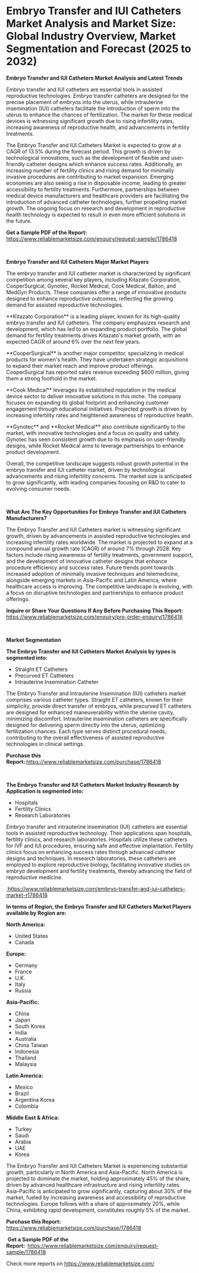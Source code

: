 <p><h1>Embryo Transfer and IUI Catheters Market Analysis and Market Size: Global Industry Overview, Market Segmentation and Forecast (2025 to 2032)</h1></p><p><strong>Embryo Transfer and IUI Catheters Market Analysis and Latest Trends</strong></p>
<p><p>Embryo transfer and IUI catheters are essential tools in assisted reproductive technologies. Embryo transfer catheters are designed for the precise placement of embryos into the uterus, while intrauterine insemination (IUI) catheters facilitate the introduction of sperm into the uterus to enhance the chances of fertilization. The market for these medical devices is witnessing significant growth due to rising infertility rates, increasing awareness of reproductive health, and advancements in fertility treatments.</p><p>The Embryo Transfer and IUI Catheters Market is expected to grow at a CAGR of 13.5% during the forecast period. This growth is driven by technological innovations, such as the development of flexible and user-friendly catheter designs which enhance success rates. Additionally, an increasing number of fertility clinics and rising demand for minimally invasive procedures are contributing to market expansion. Emerging economies are also seeing a rise in disposable income, leading to greater accessibility to fertility treatments. Furthermore, partnerships between medical device manufacturers and healthcare providers are facilitating the introduction of advanced catheter technologies, further propelling market growth. The ongoing focus on research and development in reproductive health technology is expected to result in even more efficient solutions in the future.</p></p>
<p><strong>Get a Sample PDF of the Report:&nbsp;</strong> <a href="https://www.reliablemarketsize.com/enquiry/request-sample/1786418?utm_campaign=3308&utm_medium=2&utm_source=Github&utm_content=ia&utm_term=25032025&utm_id=embryo-transfer-and-iui-catheters">https://www.reliablemarketsize.com/enquiry/request-sample/1786418</a></p>
<p>&nbsp;</p>
<p><strong>Embryo Transfer and IUI Catheters Major Market Players</strong></p>
<p><p>The embryo transfer and IUI catheter market is characterized by significant competition among several key players, including Kitazato Corporation, CooperSurgical, Gynotec, Rocket Medical, Cook Medical, Balton, and MedGyn Products. These companies offer a range of innovative products designed to enhance reproductive outcomes, reflecting the growing demand for assisted reproductive technologies.</p><p>**Kitazato Corporation** is a leading player, known for its high-quality embryo transfer and IUI catheters. The company emphasizes research and development, which has led to an expanding product portfolio. The global demand for fertility treatments drives Kitazato's market growth, with an expected CAGR of around 6% over the next few years. </p><p>**CooperSurgical** is another major competitor, specializing in medical products for women's health. They have undertaken strategic acquisitions to expand their market reach and improve product offerings. CooperSurgical has reported sales revenue exceeding $600 million, giving them a strong foothold in the market.</p><p>**Cook Medical** leverages its established reputation in the medical device sector to deliver innovative solutions in this niche. The company focuses on expanding its global footprint and enhancing customer engagement through educational initiatives. Projected growth is driven by increasing infertility rates and heightened awareness of reproductive health.</p><p>**Gynotec** and **Rocket Medical** also contribute significantly to the market, with innovative technologies and a focus on quality and safety. Gynotec has seen consistent growth due to its emphasis on user-friendly designs, while Rocket Medical aims to leverage partnerships to enhance product development.</p><p>Overall, the competitive landscape suggests robust growth potential in the embryo transfer and IUI catheter market, driven by technological advancements and rising infertility concerns. The market size is anticipated to grow significantly, with leading companies focusing on R&D to cater to evolving consumer needs.</p></p>
<p>&nbsp;</p>
<p><strong>What Are The Key Opportunities For Embryo Transfer and IUI Catheters Manufacturers?</strong></p>
<p><p>The Embryo Transfer and IUI Catheters market is witnessing significant growth, driven by advancements in assisted reproductive technologies and increasing infertility rates worldwide. The market is projected to expand at a compound annual growth rate (CAGR) of around 7% through 2028. Key factors include rising awareness of fertility treatments, government support, and the development of innovative catheter designs that enhance procedure efficiency and success rates. Future trends point towards increased adoption of minimally invasive techniques and telemedicine, alongside emerging markets in Asia-Pacific and Latin America, where healthcare access is improving. The competitive landscape is evolving, with a focus on disruptive technologies and partnerships to enhance product offerings.</p></p>
<p><strong>Inquire or Share Your Questions If Any Before Purchasing This Report:</strong> <a href="https://www.reliablemarketsize.com/enquiry/pre-order-enquiry/1786418?utm_campaign=3308&utm_medium=2&utm_source=Github&utm_content=ia&utm_term=25032025&utm_id=embryo-transfer-and-iui-catheters">https://www.reliablemarketsize.com/enquiry/pre-order-enquiry/1786418</a></p>
<p>&nbsp;</p>
<p><strong>Market Segmentation</strong></p>
<p><strong>The Embryo Transfer and IUI Catheters Market Analysis by types is segmented into:</strong></p>
<p><ul><li>Straight ET Catheters</li><li>Precurved ET Catheters</li><li>Intrauterine Insemination Catheter</li></ul></p>
<p><p>The Embryo Transfer and Intrauterine Insemination (IUI) catheters market comprises various catheter types. Straight ET catheters, known for their simplicity, provide direct transfer of embryos, while precurved ET catheters are designed for enhanced maneuverability within the uterine cavity, minimizing discomfort. Intrauterine insemination catheters are specifically designed for delivering sperm directly into the uterus, optimizing fertilization chances. Each type serves distinct procedural needs, contributing to the overall effectiveness of assisted reproductive technologies in clinical settings.</p></p>
<p><strong>Purchase this Report:&nbsp;</strong><a href="https://www.reliablemarketsize.com/purchase/1786418?utm_campaign=3308&utm_medium=2&utm_source=Github&utm_content=ia&utm_term=25032025&utm_id=embryo-transfer-and-iui-catheters">https://www.reliablemarketsize.com/purchase/1786418</a></p>
<p>&nbsp;</p>
<p><strong>The Embryo Transfer and IUI Catheters Market Industry Research by Application is segmented into:</strong></p>
<p><ul><li>Hospitals</li><li>Fertility Clinics</li><li>Research Laboratories</li></ul></p>
<p><p>Embryo transfer and intrauterine insemination (IUI) catheters are essential tools in assisted reproductive technology. Their applications span hospitals, fertility clinics, and research laboratories. Hospitals utilize these catheters for IVF and IUI procedures, ensuring safe and effective implantation. Fertility clinics focus on enhancing success rates through advanced catheter designs and techniques. In research laboratories, these catheters are employed to explore reproductive biology, facilitating innovative studies on embryo development and fertility treatments, thereby advancing the field of reproductive medicine.</p></p>
<p><a href="https://www.reliablemarketsize.com/embryo-transfer-and-iui-catheters-market-r1786418?utm_campaign=3308&utm_medium=2&utm_source=Github&utm_content=ia&utm_term=25032025&utm_id=embryo-transfer-and-iui-catheters">&nbsp;https://www.reliablemarketsize.com/embryo-transfer-and-iui-catheters-market-r1786418</a></p>
<p><strong>In terms of Region, the Embryo Transfer and IUI Catheters Market Players available by Region are:</strong></p>
<p>
    <p> <strong> North America: </strong>
        <ul>
            <li>United States</li>
            <li>Canada</li>
        </ul>
        </p> 
    <p> <strong> Europe: </strong>
        <ul>
            <li>Germany</li>
            <li>France</li>
            <li>U.K.</li>
            <li>Italy</li>
            <li>Russia</li>
        </ul>
        </p> 
    <p> <strong> Asia-Pacific: </strong>
        <ul>
            <li>China</li>
            <li>Japan</li>
            <li>South Korea</li>
            <li>India</li>
            <li>Australia</li>
            <li>China Taiwan</li>
            <li>Indonesia</li>
            <li>Thailand</li>
            <li>Malaysia</li>
        </ul>
        </p> 
    <p> <strong> Latin America: </strong>
        <ul>
            <li>Mexico</li>
            <li>Brazil</li>
            <li>Argentina Korea</li>
            <li>Colombia</li>
        </ul>
        </p> 
    <p> <strong> Middle East & Africa: </strong>
        <ul>
            <li>Turkey</li>
            <li>Saudi</li>
            <li>Arabia</li>
            <li>UAE</li>
            <li>Korea</li>
        </ul>
    </p>
    </p>
<p><p>The Embryo Transfer and IUI Catheters Market is experiencing substantial growth, particularly in North America and Asia-Pacific. North America is projected to dominate the market, holding approximately 45% of the share, driven by advanced healthcare infrastructure and rising infertility rates. Asia-Pacific is anticipated to grow significantly, capturing about 30% of the market, fueled by increasing awareness and accessibility of reproductive technologies. Europe follows with a share of approximately 20%, while China, exhibiting rapid development, constitutes roughly 5% of the market.</p></p>
<p><strong>Purchase this Report: </strong><a href="https://www.reliablemarketsize.com/purchase/1786418?utm_campaign=3308&utm_medium=2&utm_source=Github&utm_content=ia&utm_term=25032025&utm_id=embryo-transfer-and-iui-catheters">https://www.reliablemarketsize.com/purchase/1786418</a></p>
<p>&nbsp;<strong>Get a Sample PDF of the Report:&nbsp;&nbsp;</strong><a href="https://www.reliablemarketsize.com/enquiry/request-sample/1786418?utm_campaign=3308&utm_medium=2&utm_source=Github&utm_content=ia&utm_term=25032025&utm_id=embryo-transfer-and-iui-catheters">https://www.reliablemarketsize.com/enquiry/request-sample/1786418</a></p>
<p><strong></strong></p>
<p>Check more reports on <a href="https://www.reliablemarketsize.com/?utm_campaign=3308&utm_medium=2&utm_source=Github&utm_content=ia&utm_term=25032025&utm_id=embryo-transfer-and-iui-catheters">https://www.reliablemarketsize.com/</a></p>